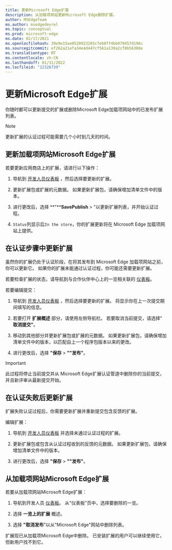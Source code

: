 ```yaml
---
title: 更新Microsoft Edge扩展
description: 从加载项网站更新Microsoft Edge删除扩展。
author: MSEdgeTeam
ms.author: msedgedevrel
ms.topic: conceptual
ms.prod: microsoft-edge
ms.date: 02/17/2021
ms.openlocfilehash: 39e9e15ae0520923203cfeb0ff4bb079457d196c
ms.sourcegitcommit: ef262a21efa34e4d447cf561a130a2cf8656388e
ms.translationtype: MT
ms.contentlocale: zh-CN
ms.lasthandoff: 01/31/2022
ms.locfileid: "12326739"
---
```

# <a name="update-a-microsoft-edge-extension"></a>更新Microsoft Edge扩展

你随时都可以更新提交的扩展或删除Microsoft Edge加载项网站中的已发布扩展列表。

> [!NOTE]
> 更新扩展的认证过程可能需要几个小时到几天的时间。


<!-- ====================================================================== -->
## <a name="update-an-existing-extension-in-the-microsoft-edge-add-ons-website"></a>更新加载项网站Microsoft Edge扩展

若要更新应用商店上的扩展，请进行以下操作：

1.  导航到 [开发人员仪表板](https://partner.microsoft.com/dashboard/microsoftedge/public/login?ref=dd) ，然后选择要更新的扩展。

1.  更新扩展包或扩展的元数据。  如果更新扩展包，请确保增加清单文件中的版本。

1.  进行更改后，选择 **"****SavePublish** > "以更新扩展列表，并开始认证过程。

1.  `Status`列显示后`In the store`，你的扩展更新将在 Microsoft Edge 加载项网站上提供。

<!-- todo: uncomment after the API is available for use.
After your extension has been initially created, you will be able to update it programmatically by [Using the Microsoft Edge Add-ons API (in private preview)](api/using-addons-api.md).
-->


<!-- ====================================================================== -->
## <a name="update-your-extension-during-the-certification-step"></a>在认证步骤中更新扩展

虽然你的扩展仍处于认证阶段，在将其发布到 Microsoft Edge 加载项网站之前，你可以更新它。 如果你的扩展未能通过认证过程，你可能还需要更新扩展。

若要检查扩展的状态，请导航到与合作伙伴中心上的一览相关联的 [仪表板](https://partner.microsoft.com/dashboard/microsoftedge/public/login?ref=dd)。

若要编辑提交：

1.  导航到 [开发人员仪表板](https://partner.microsoft.com/dashboard/microsoftedge/public/login?ref=dd) ，然后选择要更新的扩展。  将显示你在上一次提交期间填写的信息。

1.  若要打开 **扩展概述** 部分，请使用左侧导航栏。  若要取消当前提交，请选择" **取消提交"**。

1.  移动到其他部分并更新扩展包或扩展的元数据。  如果更新扩展包，请确保增加清单文件中的版本，以匹配自上一个程序包版本以来的更改。

1.  进行更改后，选择 **"保存** > **""发布"**。

> [!IMPORTANT]
> 此过程将停止当前提交并从 Microsoft Edge扩展认证管道中删除你的当前提交，并且新评审从最新提交开始。


<!-- ====================================================================== -->
## <a name="update-your-extension-after-it-failed-the-certification"></a>在认证失败后更新扩展

扩展失败认证过程后，你需要更新扩展并重新提交包含反馈的扩展。

编辑扩展：

1.  导航到 [开发人员仪表板](https://partner.microsoft.com/dashboard/microsoftedge/public/login?ref=dd) 并选择未通过认证过程的扩展。

1.  更新扩展包或包含从认证过程收到的反馈的元数据。  如果更新扩展包，请确保增加清单文件中的版本。

1.  进行更改后，选择 **"保存** > **""发布"**。


<!-- ====================================================================== -->
## <a name="remove-an-extension-from-the-microsoft-edge-add-ons-website"></a>从加载项网站Microsoft Edge扩展

若要从加载项网站Microsoft Edge扩展：

1.  导航到开发人员 [仪表板](https://partner.microsoft.com/dashboard/microsoftedge/public/login?ref=dd)。  从"仪表板"页中，选择要删除的一览。

1.  选择 **一览上的扩展** 概述。

1.  选择 **"取消发布**"以从"Microsoft Edge"网站中删除列表。

扩展现已从加载项Microsoft Edge中删除。  已安装扩展的用户可以继续使用它，但新用户找不到它。
